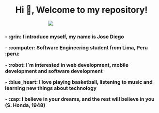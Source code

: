 <div id="header" align="center">
    <h1 align="center"> Hi 👋, Welcome to my repository!</h1>
    <img src="https://upload.wikimedia.org/wikipedia/commons/2/2b/Seven_segment_display-animated.gif"> 
    <img scr="https://giphy.com/clips/southpark-south-park-episode-7-season-18-68PxAaRvtTV7qmucsJ" width="200" />
    <h3 align="left">
   <p> - :grin: I introduce myself, my name is Jose Diego </p>
        <p> - :computer: Software Engineering student from Lima, Peru :peru: </p>
        <p> - :robot: I`m interested in web development, mobile development and software development </p>
        <p> - :blue_heart: I love playing basketball, listening to music and learning new things about technology </p>
        <p> - :zap: I believe in your dreams, and the rest will believe in you (S. Honda, 1948) </p> 
    </h3>
</div>
